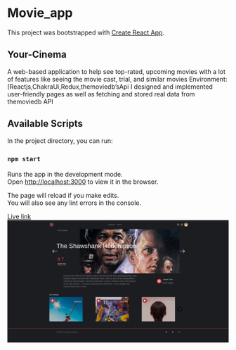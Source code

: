# Movie_app

This project was bootstrapped with [Create React App](https://github.com/facebook/create-react-app).



## Your-Cinema
A web-based application to help see top-rated, upcoming movies with a lot of features like seeing the movie cast, trial, and similar movies Environment: [Reactjs,ChakraUi,Redux,themoviedb’sApi I designed and implemented user-friendly pages as well as fetching and stored real data from themoviedb API


## Available Scripts

In the project directory, you can run:

### `npm start`

Runs the app in the development mode.<br>
Open [http://localhost:3000](http://localhost:3000) to view it in the browser.

The page will reload if you make edits.<br>
You will also see any lint errors in the console.

[Live link](https://your-cinema.netlify.app/)
[<img src="./Movieapp.png"/>](https://your-cinema.netlify.app/)
